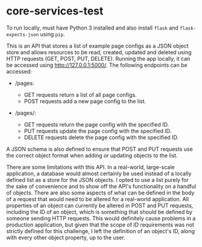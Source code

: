 # core-services-test

To run locally, must have Python 3 installed and also install `flask` and `flask-expects-json` using `pip`.

This is an API that stores a list of example page configs as a JSON object store and allows resources to be read, created, updated and deleted using HTTP requests (GET, POST, PUT, DELETE). Running the app locally, it can be accessed using http://127.0.0.1:5000/. The following endpoints can be accessed:

- /pages:

  - GET requests return a list of all page configs.
  - POST requests add a new page config to the list.

- /pages/<id>:

  - GET requests return the page config with the specified ID.
  - PUT requests update the page config with the specified ID.
  - DELETE requests delete the page config with the specified ID.

A JSON schema is also defined to ensure that POST and PUT requests use the correct object format when adding or updating objects to the list.

There are some limitations with this API. In a real-world, large-scale application, a database would almost certainly be used instead of a locally defined list as a store for the JSON objects. I opted to use a list purely for the sake of convenience and to show off the API's functionality on a handful of objects. There are also some aspects of what can be defined in the body of a request that would need to be altered for a real-world application. All properties of an object can currently be altered in POST and PUT requests, including the ID of an object, which is something that should be defined by someone sending HTTP requests. This would definitely cause problems in a production application, but given that the scope of ID requirements was not strictly defined for this challenge, I left the definition of an object's ID, along with every other object property, up to the user.
